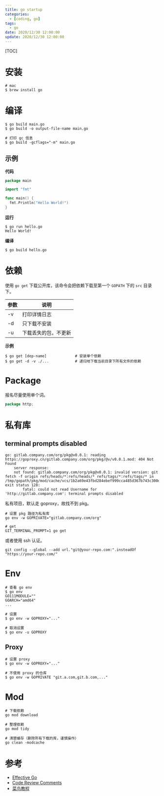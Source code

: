 ```yaml
---
title: go startup
categories: 
  - [coding, go]
tags:
  - go
date: 2020/12/30 12:00:00
update: 2020/12/30 12:00:00
---
```


[TOC]

# 安装

```shell
# mac
$ brew install go
```

# 编译

```shell
$ go build main.go
$ go build -o output-file-name main.go

# 打印 gc 信息
$ go build -gcflags="-m" main.go
```

## 示例

**代码**

```go
package main

import "fmt"

func main() {
  fmt.Println("Hello World!")
}
```

**运行**

```shell
$ go run hello.go
Hello World!
```

**编译**

```shell
$ go build hello.go
```

# 依赖

使用 `go get` 下载公开库，该命令会把依赖下载至第一个 `GOPATH` 下的 `src` 目录下。

| 参数 | 说明                 |
| ---- | -------------------- |
| -v   | 打印详情日志         |
| -d   | 只下载不安装         |
| -u   | 下载丢失的包，不更新 |

**示例**

```shell
$ go get [dep-name]				# 安装单个依赖
$ go get -d -v ./... 			# 递归地下载当前目录下所有文件的依赖
```

# Package

报名尽量使用单个词。

```go
package http;
```

# 私有库

## terminal prompts disabled

```shell
go: gitlab.company.com/org/pkg@v0.0.1: reading https://goproxy.cn/gitlab.company.com/org/pkg/@v/v0.0.1.mod: 404 Not Found
	server response:
	not found: gitlab.company.com/org/pkg@v0.0.1: invalid version: git fetch -f origin refs/heads/*:refs/heads/* refs/tags/*:refs/tags/* in /tmp/gopath/pkg/mod/cache/vcs/1b2a69e43fbd284ebef999cca485d367b743c300d2970b093def252bae54d3ef: exit status 128:
		fatal: could not read Username for 'http://gitlab.company.com': terminal prompts disabled
```

私有项目，默认走 goproxy，故找不到 pkg。

```shell
# 设置 pkg 路径为私有库
go env -w GOPRIVATE="gitlab.company.com/org"

# get
GIT_TERMINAL_PROMPT=1 go get
```

或者使用 ssh 认证。

```shell
git config --global --add url."git@your-repo.com:".insteadOf "https://your-repo.com/"
```

# Env

```shell
# 查看 go env
$ go env
GO111MODULE=""
GOARCH="amd64"
...

# 设置
$ go env -w GOPROXY="..."

# 取消设置
$ go env -u GOPROXY
```

## Proxy

```shell
# 设置 proxy
$ go env -w GOPROXY="..."

# 不使用 proxy 的仓库
$ go env -w GOPRIVATE "git.a.com,git.b.com,..."
```

# Mod

```shell
# 下载依赖
go mod download

# 整理依赖
go mod tidy

# 清楚缓存（删除所有下载的库，谨慎操作）
go clean -modcache
```

# 参考

- [Effective Go](https://golang.org/doc/effective_go.html#package-names)
- [Code Review Comments](https://github.com/golang/go/wiki/CodeReviewComments)
- [菜鸟教程](https://www.runoob.com/go/go-tutorial.html)